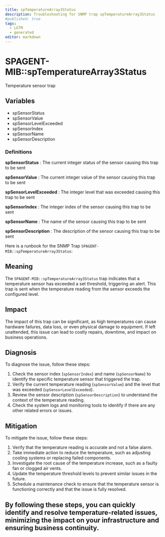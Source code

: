 ```yaml
---
title: spTemperatureArray3Status
description: Troubleshooting for SNMP trap spTemperatureArray3Status
#published: true
tags:
  - LGTM
  - generated
editor: markdown
---
```


# SPAGENT-MIB::spTemperatureArray3Status 

Temperature sensor trap 


## Variables


  - spSensorStatus
  - spSensorValue
  - spSensorLevelExceeded
  - spSensorIndex
  - spSensorName
  - spSensorDescription 

### Definitions 


**spSensorStatus** 
: The current integer status of the sensor causing this trap to be sent 

**spSensorValue** 
: The current integer value of the sensor causing this trap to be sent 

**spSensorLevelExceeded** 
: The integer level that was exceeded causing this trap to be sent 

**spSensorIndex** 
: The integer index of the sensor causing this trap to be sent 

**spSensorName** 
: The name of the sensor causing this trap to be sent 

**spSensorDescription** 
: The description of the sensor causing this trap to be sent 


Here is a runbook for the SNMP Trap `SPAGENT-MIB::spTemperatureArray3Status`:

## Meaning

The `SPAGENT-MIB::spTemperatureArray3Status` trap indicates that a temperature sensor has exceeded a set threshold, triggering an alert. This trap is sent when the temperature reading from the sensor exceeds the configured level.

## Impact

The impact of this trap can be significant, as high temperatures can cause hardware failures, data loss, or even physical damage to equipment. If left unattended, this issue can lead to costly repairs, downtime, and impact on business operations.

## Diagnosis

To diagnose the issue, follow these steps:

1. Check the sensor index (`spSensorIndex`) and name (`spSensorName`) to identify the specific temperature sensor that triggered the trap.
2. Verify the current temperature reading (`spSensorValue`) and the level that was exceeded (`spSensorLevelExceeded`).
3. Review the sensor description (`spSensorDescription`) to understand the context of the temperature reading.
4. Check the system logs and monitoring tools to identify if there are any other related errors or issues.

## Mitigation

To mitigate the issue, follow these steps:

1. Verify that the temperature reading is accurate and not a false alarm.
2. Take immediate action to reduce the temperature, such as adjusting cooling systems or replacing failed components.
3. Investigate the root cause of the temperature increase, such as a faulty fan or clogged air vents.
4. Update the temperature threshold levels to prevent similar issues in the future.
5. Schedule a maintenance check to ensure that the temperature sensor is functioning correctly and that the issue is fully resolved.

By following these steps, you can quickly identify and resolve temperature-related issues, minimizing the impact on your infrastructure and ensuring business continuity.
---




